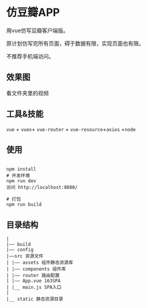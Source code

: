 # 仿豆瓣APP

用vue仿写豆瓣客户端版。

原计划仿写完所有页面，碍于数据有限，实现页面也有限。

不推荐手机端访问。



## 效果图

看文件夹里的视频

## 工具&技能

`vue` + `vuex`+ `vue-router` + `vue-resource`+`axios` +`node`

## 使用

```

npm install 
# 开发环境
npm run dev
访问 http://localhost:8080/

# 打包
npm run build
```



## 目录结构

```
|
|—— build 
|—— config
|——src 资源文件
| |—— assets 组件静态资源库
| |—— components 组件库
| |—— router 路由配置
| |—— App.vue 163SPA
| |__ main.js SPA入口
|
|__ static 静态资源目录

```

